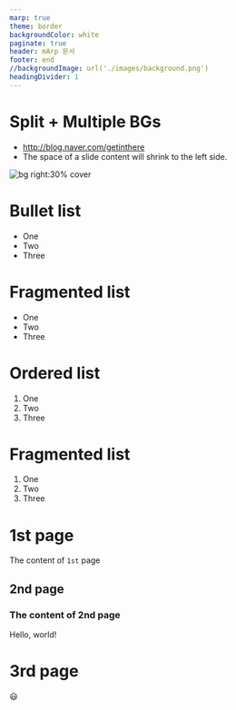 ```yaml
---
marp: true
theme: border
backgroundColor: white
paginate: true
header: mArp 문서
footer: end
//backgroundImage: url('./images/background.png')
headingDivider: 1
---
```


<!--
<style>
  :root {
    --color-fg-default: #000000;
    --color-canvas-default: #246;
    /* ... */
  }
  h1 {
  	font-size: 100px;
  }
  h2 {
    color: black;
  }
</style>
-->

# Split + Multiple BGs

- http://blog.naver.com/getinthere
- The space of a slide content will shrink to the left side.

![bg right:30% cover](https://picsum.photos/720?image=3)

# Bullet list

- One
- Two
- Three

# Fragmented list

* One
* Two
* Three

# Ordered list

1. One
2. Two
3. Three

# Fragmented list

1) One
2) Two
3) Three

# 1st page

The content of `1st` page

## 2nd page

### The content of 2nd page

Hello, world!

# 3rd page
[](./images/background.png)
😃


